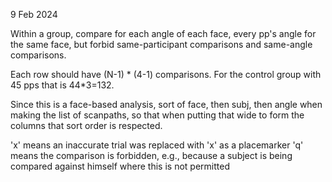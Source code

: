 9 Feb 2024

Within a group, compare for each angle of each face, every pp's angle for the same face, but forbid same-participant comparisons and same-angle comparisons. 

Each row should have (N-1) * (4-1) comparisons. For the control group with 45 pps that is 44*3=132.

Since this is a face-based analysis, sort of face, then subj, then angle when making the list of scanpaths, 
so that when putting that wide to form the columns that sort order is respected.

'x' means an inaccurate trial was replaced with 'x' as a placemarker
'q' means the comparison is forbidden, e.g., because a subject is being compared against himself where this is not permitted
